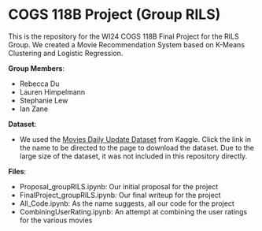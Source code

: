# COGS 118B Project (Group RILS)

This is the repository for the WI24 COGS 118B Final Project for the RILS Group. We created a Movie Recommendation System based on K-Means Clustering and Logistic Regression. 

**Group Members**: 
- Rebecca Du
- Lauren Himpelmann
- Stephanie Lew
- Ian Zane

**Dataset**:
- We used the [Movies Daily Update Dataset](https://www.kaggle.com/datasets/akshaypawar7/millions-of-movies) from Kaggle. Click the link in the name to be directed to the page to download the dataset. Due to the large size of the dataset, it was not included in this repository directly. 

**Files**:
- Proposal_groupRILS.ipynb: Our initial proposal for the project
- FinalProject_groupRILS.ipynb: Our final writeup for the project
- All_Code.ipynb: As the name suggests, all our code for the project
- CombiningUserRating.ipynb: An attempt at combining the user ratings for the various movies
